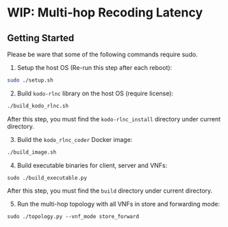 # WIP: Multi-hop Recoding Latency

## Getting Started

Please be ware that some of the following commands require sudo.

1. Setup the host OS (Re-run this step after each reboot):

```bash
sudo ./setup.sh
```

2. Build `kodo-rlnc` library on the host OS (require license):

```bash
./build_kodo_rlnc.sh
```

After this step, you must find the `kodo-rlnc_install` directory under current directory.

3. Build the `kodo_rlnc_coder` Docker image:

```bash
./build_image.sh
```

4. Build executable binaries for client, server and VNFs:

```
sudo ./build_executable.py
```

After this step, you must find the `build` directory under current directory.

5. Run the multi-hop topology with all VNFs in store and forwarding mode:

```
sudo ./topology.py --vnf_mode store_forward
```
